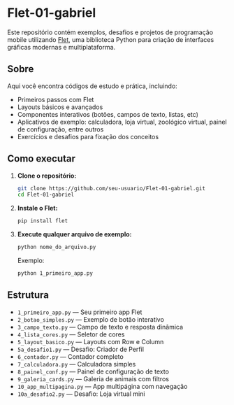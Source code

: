 # Flet-01-gabriel

Este repositório contém exemplos, desafios e projetos de programação mobile utilizando [Flet](https://flet.dev/), uma biblioteca Python para criação de interfaces gráficas modernas e multiplataforma.

## Sobre

Aqui você encontra códigos de estudo e prática, incluindo:

- Primeiros passos com Flet
- Layouts básicos e avançados
- Componentes interativos (botões, campos de texto, listas, etc)
- Aplicativos de exemplo: calculadora, loja virtual, zoológico virtual, painel de configuração, entre outros
- Exercícios e desafios para fixação dos conceitos

## Como executar

1. **Clone o repositório:**
   ```bash
   git clone https://github.com/seu-usuario/Flet-01-gabriel.git
   cd Flet-01-gabriel
   ```

2. **Instale o Flet:**
   ```bash
   pip install flet
   ```

3. **Execute qualquer arquivo de exemplo:**
   ```bash
   python nome_do_arquivo.py
   ```
   Exemplo:
   ```bash
   python 1_primeiro_app.py
   ```

## Estrutura

- `1_primeiro_app.py` — Seu primeiro app Flet
- `2_botao_simples.py` — Exemplo de botão interativo
- `3_campo_texto.py` — Campo de texto e resposta dinâmica
- `4_lista_cores.py` — Seletor de cores
- `5_layout_basico.py` — Layouts com Row e Column
- `5a_desafio1.py` — Desafio: Criador de Perfil
- `6_contador.py` — Contador completo
- `7_calculadora.py` — Calculadora simples
- `8_painel_conf.py` — Painel de configuração de texto
- `9_galeria_cards.py` — Galeria de animais com filtros
- `10_app_multipagina.py` — App multipágina com navegação
- `10a_desafio2.py` — Desafio: Loja virtual mini


